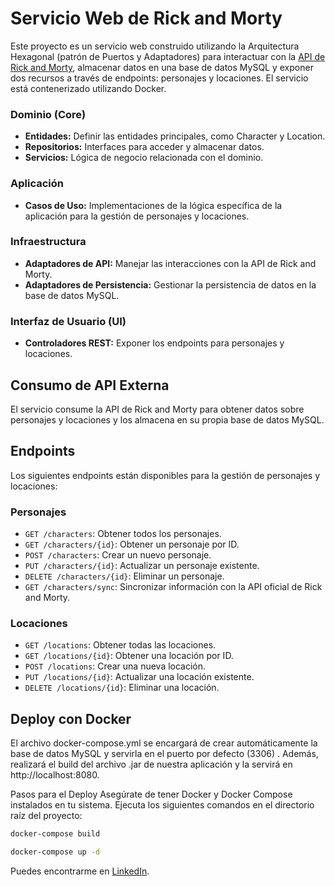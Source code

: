 # Servicio Web de Rick and Morty

Este proyecto es un servicio web construido utilizando la Arquitectura Hexagonal (patrón de Puertos y Adaptadores) para interactuar con la [API de Rick and Morty](https://rickandmortyapi.com/documentation), almacenar datos en una base de datos MySQL y exponer dos recursos a través de endpoints: personajes y locaciones. El servicio está contenerizado utilizando Docker.

### Dominio (Core)
- **Entidades:** Definir las entidades principales, como Character y Location.
- **Repositorios:** Interfaces para acceder y almacenar datos.
- **Servicios:** Lógica de negocio relacionada con el dominio.

### Aplicación
- **Casos de Uso:** Implementaciones de la lógica específica de la aplicación para la gestión de personajes y locaciones.

### Infraestructura
- **Adaptadores de API:** Manejar las interacciones con la API de Rick and Morty.
- **Adaptadores de Persistencia:** Gestionar la persistencia de datos en la base de datos MySQL.

### Interfaz de Usuario (UI)
- **Controladores REST:** Exponer los endpoints para personajes y locaciones.

## Consumo de API Externa
El servicio consume la API de Rick and Morty para obtener datos sobre personajes y locaciones y los almacena en su propia base de datos MySQL.

## Endpoints
Los siguientes endpoints están disponibles para la gestión de personajes y locaciones:

### Personajes
- `GET /characters`: Obtener todos los personajes.
- `GET /characters/{id}`: Obtener un personaje por ID.
- `POST /characters`: Crear un nuevo personaje.
- `PUT /characters/{id}`: Actualizar un personaje existente.
- `DELETE /characters/{id}`: Eliminar un personaje.
- `GET /characters/sync`: Sincronizar información con la API oficial de Rick and Morty.

### Locaciones
- `GET /locations`: Obtener todas las locaciones.
- `GET /locations/{id}`: Obtener una locación por ID.
- `POST /locations`: Crear una nueva locación.
- `PUT /locations/{id}`: Actualizar una locación existente.
- `DELETE /locations/{id}`: Eliminar una locación.

## Deploy con Docker
El archivo docker-compose.yml se encargará de crear automáticamente la base de datos MySQL y servirla en el puerto por defecto (3306) . Además, realizará el build del archivo .jar de nuestra aplicación y la servirá en http://localhost:8080.

Pasos para el Deploy
Asegúrate de tener Docker y Docker Compose instalados en tu sistema.
Ejecuta los siguientes comandos en el directorio raíz del proyecto:
```bash
docker-compose build
```

```bash
docker-compose up -d
```





 Puedes encontrarme en [LinkedIn](https://www.linkedin.com/in/juan-cuero-91342920b/).

